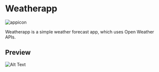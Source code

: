 # Weatherapp
![appicon](https://user-images.githubusercontent.com/22769589/68296145-f7305d80-00a4-11ea-9cbe-24b18222bfa9.png)

Weatherapp is a simple weather forecast app, which uses Open Weather APIs.
## Preview
![Alt Text](https://github.com/omkara18/weather/blob/master/weather_app1.gif)
